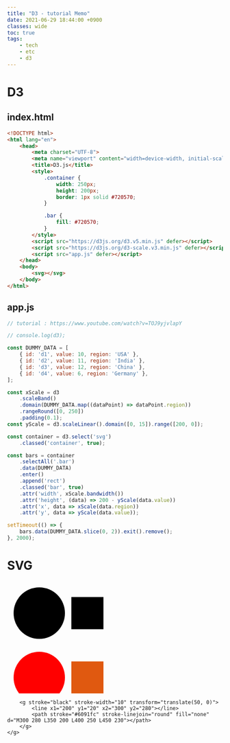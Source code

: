 ```yaml
---
title: "D3 - tutorial Memo"
date: 2021-06-29 18:44:00 +0900
classes: wide
toc: true
tags:
    - tech
    - etc
    - d3
---
```


# D3

## index.html

```html
<!DOCTYPE html>
<html lang="en">
    <head>
        <meta charset="UTF-8">
        <meta name="viewport" content="width=device-width, initial-scale=1.0">
        <title>D3.js</title>
        <style>
            .container {
                width: 250px;
                height: 200px;
                border: 1px solid #720570;
            }

            .bar {
                fill: #720570;
            }
        </style>
        <script src="https://d3js.org/d3.v5.min.js" defer></script>
        <script src="https://d3js.org/d3-scale.v3.min.js" defer></script>
        <script src="app.js" defer></script>
    </head>
    <body>
        <svg></svg>
    </body>
</html>
```

## app.js

```js
// tutorial : https://www.youtube.com/watch?v=TOJ9yjvlapY

// console.log(d3);

const DUMMY_DATA = [
    { id: 'd1', value: 10, region: 'USA' },
    { id: 'd2', value: 11, region: 'India' },
    { id: 'd3', value: 12, region: 'China' },
    { id: 'd4', value: 6, region: 'Germany' },
];

const xScale = d3
    .scaleBand()
    .domain(DUMMY_DATA.map((dataPoint) => dataPoint.region))
    .rangeRound([0, 250])
    .padding(0.1);
const yScale = d3.scaleLinear().domain([0, 15]).range([200, 0]);

const container = d3.select('svg')
    .classed('container', true);

const bars = container
    .selectAll('.bar')
    .data(DUMMY_DATA)
    .enter()
    .append('rect')
    .classed('bar', true)
    .attr('width', xScale.bandwidth())
    .attr('height', (data) => 200 - yScale(data.value))
    .attr('x', data => xScale(data.region))
    .attr('y', data => yScale(data.value));

setTimeout(() => {
    bars.data(DUMMY_DATA.slice(0, 2)).exit().remove();
}, 2000);
```

# SVG


<svg width="960" height="500">
    <g transform="scale(1.5)">
        <circle cx="50" cy="50" r="40"></circle>
        <rect x="100" y="25" width="50" height="50"></rect>
        <circle cx="50" cy="150" r="40" fill="red"></circle>
        <rect x="100" y="125" width="50" height="50" fill="#e05910"></rect>
        <g transform="translate(0, 200)" fill="#adfffb" stroke="black">
            <circle cx="50" cy="50" r="40" stroke-width="5"></circle>
            <rect x="100" y="25" width="50" height="50"></rect>
        </g>

        <g stroke="black" stroke-width="10" transform="translate(50, 0)">
            <line x1="200" y1="20" x2="300" y2="280"></line>
            <path stroke="#6091fc" stroke-linejoin="round" fill="none" d="M300 280 L350 200 L400 250 L450 230"></path>
        </g>
    </g>            
</svg>

